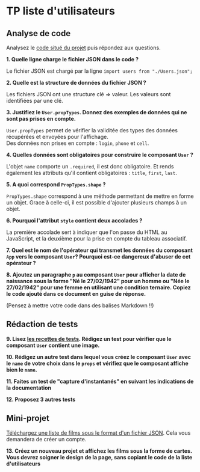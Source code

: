 # TP liste d'utilisateurs

## Analyse de code

Analysez le [code situé du projet](https://codesandbox.io/s/tp-props-q0wln?file=/src/App.js) puis répondez aux questions.


**1. Quelle ligne charge le fichier JSON dans le code ?**

Le fichier JSON est chargé par la ligne `import users from "./Users.json";`

**2. Quelle est la structure de données du fichier JSON ?**

Les fichiers JSON ont une structure clé => valeur. Les valeurs sont identifiées par une clé.

**3. Justifiez le `User.propTypes`. Donnez des exemples de données qui ne sont pas prises en compte.**

`User.propTypes` permet de vérifier la validitée des types des données récupérées et envoyées pour l'affichage.  
Des données non prises en compte : `login`, `phone` et `cell`.

**4. Quelles données sont obligatoires pour construire le composant `User` ?**

L'objet `name` comporte un `.required`, il est donc obligatoire. Et rends également les attributs qu'il contient obligatoires : `title`, `first`, `last`.

**5. A quoi correspond `PropTypes.shape` ?**

`PropTypes.shape` correspond à une méthode permettant de mettre en forme un objet. Grace à celle-ci, il est possible d'ajouter plusieurs champs à un objet.

**6. Pourquoi l'attribut `style` contient deux accolades ?**

La première accolade sert à indiquer que l'on passe du HTML au JavaScript, et la deuxième pour la prise en compte du tableau associatif.

**7. Quel est le nom de l'opérateur qui transmet les données du composant `App` vers le composant `User`? Pourquoi est-ce dangereux d'abuser de cet opérateur ?**



**8. Ajoutez un paragraphe `p` au composant `User` pour afficher la date de naissance sous la forme "Né le 27/02/1942" pour un homme ou "Née le 27/02/1942" pour une femme en utilisant une condition ternaire. Copiez le code ajouté dans ce document en guise de réponse.**

(Pensez à mettre votre code dans des balises Markdown  !!)

## Rédaction de tests
**9. Lisez [les recettes de tests](https://fr.reactjs.org/docs/testing-recipes.html#gatsby-focus-wrapper). Rédigez un test pour vérifier que le composant `User` contient une image.**

**10. Rédigez un autre test dans lequel vous créez le composant `User` avec le `name` de votre choix dans le `props` et vérifiez que le composant affiche bien le `name`.**

**11. Faites un test de "capture d'instantanés" en suivant les indications de la documentation**

**12. Proposez 3 autres tests**


## Mini-projet 

[Téléchargez une liste de films sous le format d'un fichier JSON](https://imdb-api.com/). Cela vous demandera de créer un compte.

**13. Créez un nouveau projet et affichez les films sous la forme de cartes. Vous devrez soigner le design de la page, sans copiant le code de la liste d'utilisateurs**
